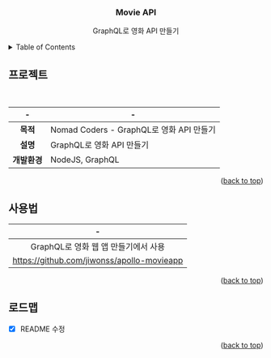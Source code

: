 <div id="top"></div>

<br />
<br />

<div align="center">
<h3 align="center">Movie API</h3>

  <p align="center">
    GraphQL로 영화 API 만들기
    <br />
  </p>
</div>


<!-- TABLE OF CONTENTS -->
<details>
  <summary>Table of Contents</summary>
  <ol>
    <li>
      <a href="#프로젝트">프로젝트</a>
    </li>
    <li>
      <a href="#사용법">사용법</a>
    </li>
    <li>
      <a href="#로드맵">로드맵</a>
    </li>
  </ol>
</details>


<!-- ABOUT THE PROJECT -->
## 프로젝트
<br>

<div align="center">

  |-|-|
  |:---:|---|
  |**목적**|Nomad Coders - GraphQL로 영화 API 만들기|
  |**설명**|GraphQL로 영화 API 만들기|
  |**개발환경**|NodeJS, GraphQL|

</div>


<p align="right">(<a href="#top">back to top</a>)</p>

<!-- USAGE -->
## 사용법

<div align="center">
  
  |-|
  |:---:|
  |GraphQL로 영화 웹 앱 만들기에서 사용  
  https://github.com/jiwonss/apollo-movieapp|
</div>
  
<p align="right">(<a href="#top">back to top</a>)</p>

<!-- ROADMAP -->
## 로드맵
- [X] README 수정

<p align="right">(<a href="#top">back to top</a>)</p>

